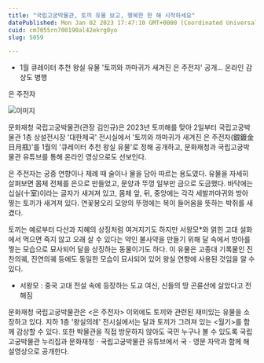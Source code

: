 ```yaml
---
title: "국립고궁박물관, 토끼 유물 보고, 행복한 한 해 시작하세요"
datePublished: Mon Jan 02 2023 17:47:10 GMT+0000 (Coordinated Universal Time)
cuid: cm7055rn700190al42ekrg0yo
slug: 5059

---
```



- 1월 큐레이터 추천 왕실 유물 '토끼와 까마귀가 새겨진 은 주전자' 공개... 온라인 감상도 병행

은 주전자

![이미지](https://cdn.hashnode.com/res/hashnode/image/upload/v1739257751844/52b094e8-dab9-417c-8ac1-e03443ff6cdb.png)

문화재청 국립고궁박물관(관장 김인규)은 2023년 토끼해를 맞아 2일부터 국립고궁박물관 1층 상설전시장 '대한제국' 전시실에서 '토끼와 까마귀가 새겨진 은 주전자(銀鍍金日月甁)'를 1월의 '큐레이터 추천 왕실 유물'로 정해 공개하고, 문화재청과 국립고궁박물관 유튜브를 통해 온라인 영상으로도 선보인다.

은 주전자는 궁중 연향이나 제례 때 술이나 물을 담아 따르는 용도였다. 유물을 자세히 살펴보면 몸체 전체를 은으로 만들었고, 문양과 뚜껑 일부만 금으로 도금했다. 바닥에는 십실(十室)이라는 글자가 새겨져 있고, 몸체 앞, 뒤, 중앙에는 각각 세발까마귀와 방아 찧는 토끼가 새겨져 있다. 연꽃봉오리 모양의 뚜껑에는 복이 들어옴을 뜻하는 박쥐를 새겼다.

토끼는 예로부터 다산과 지혜의 상징처럼 여겨지기도 하지만 서왕모*와 얽힌 고대 설화에서 먹으면 죽지 않고 오래 살 수 있다는 약인 불사약을 만들기 위해 달 속에서 방아를 찧는 모습으로 묘사되어 달을 상징하는 동물이기도 하다. 이 유물은 고종대 기록물인 진찬의궤, 진연의궤 등에도 동일한 모습이 묘사되어 있어 왕실 연향에 사용된 것임을 알 수 있다.

* 서왕모 : 중국 고대 전설 속에 등장하는 도교 여신, 신들의 땅 곤륜산에 살았다고 전해짐

문화재청 국립고궁박물관은 <은 주전자> 이외에도 토끼와 관련된 재미있는 유물을 소장하고 있다. 지하 1층 '왕실의례' 전시실에서는 달과 토끼가 그려져 있는 <월기>를 함께 감상할 수 있다. 또한 박물관을 직접 방문하지 않아도 국민 누구나 볼 수 있도록 국립고궁박물관 누리집과 문화재청ㆍ국립고궁박물관 유튜브에서 국ㆍ영문 자막과 함께 해설영상으로 공개한다.